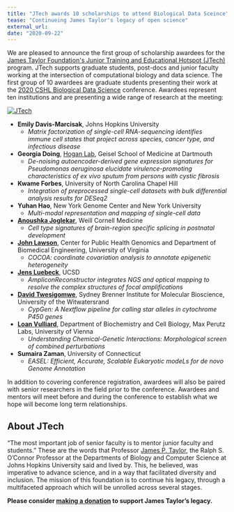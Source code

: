 ```yaml
---
title: "JTech awards 10 scholarships to attend Biological Data Sceince"
tease: "Continueing James Taylor's legacy of open science"
external_url:
date: "2020-09-22"
---
```


We are pleased to announce the first group of scholarship awardees for the [James Taylor Foundation's Junior Training and Educational Hotspot (JTech)](https://give.communityfunded.com/o/eberly/i/eberly-college-of-science/s/jtech#CommunityI39hubL9i) program.  JTech supports graduate students, post-docs and junior faculty working at the intersection of computational biology and data science.  The first group of 10 awardees are graduate students presenting their work at the [2020 CSHL Biological Data Science](https://meetings.cshl.edu/meetings.aspx?meet=data&year=20) conference.  Awardees represent ten institutions and are presenting a wide range of research at the meeting:

[<img class="float-right" style="max-width: 14rem" src="/src/jxtx/jtech-logo-with-text-500.png" alt="JTech" />](https://give.communityfunded.com/o/eberly/i/eberly-college-of-science/s/jtech#CommunityI39hubL9i)

* **Emily Davis-Marcisak**, Johns Hopkins University
  * *Matrix factorization of single-cell RNA-sequencing identifies immune cell states that project across species, cancer type, and infectious disease*
* **Georgia Doing**, [Hogan Lab](https://sites.dartmouth.edu/hoganlab/), Geisel School of Medicine at Dartmouth
  * *De-noising autoencoder-derived gene expression signatures for *Pseudomonas aeruginosa* elucidate virulence-promoting characteristics of *ex vivo* sputum from persons with cystic fibrosis*
* **Kwame Forbes**, University of North Carolina Chapel Hill
  * *Integration of preprocessed single-cell datasets with bulk differential analysis results for DESeq2*
* **Yuhan Hao**, New York Genome Center and New York University
  * *Multi-modal representation and mapping of single-cell data*
* **[Anoushka Joglekar](https://twitter.com/noush_joglekar)**, Weill Cornell Medicine
  * *Cell type signatures of brain-region specific splicing in postnatal development*
* **[John Lawson](https://j-lawson.github.io/)**, Center for Public Health Genomics and Department of Biomedical Engineering, University of Virginia
  * *COCOA: coordinate covariation analysis to annotate epigenetic heterogeneity*
* **[Jens Luebeck](https://jluebeck.github.io/)**, UCSD
  * *AmpliconReconstructor integrates NGS and optical mapping to resolve the complex structures of focal amplifications*
* **[David Twesigomwe](https://about.me/twesidave)**, Sydney Brenner Institute for Molecular Bioscience, University of the Witwatersrand
  * *CypGen: A Nextflow pipeline for calling star alleles in cytochrome P450 genes*
* **[Loan Vulliard](http://vulliard.loan/)**, Department of Biochemistry and Cell Biology, Max Perutz Labs, University of Vienna
  * *Understanding Chemical-Genetic Interactions: Morphological screen of combined perturbations*
* **Sumaira Zaman**, University of Connecticut
  * *EASEL: Efficient, Accurate, Scalable Eukaryotic modeLs for de novo Genome Annotation*

In addition to covering conference registration, awardees will also be paired with senior researchers in the field prior to the conference.  Awardees and mentors will meet before and during the conference to establish what we hope will become long term relationships.

## About JTech

“The most important job of senior faculty is to mentor junior faculty and students.” These are the words that Professor [James P. Taylor](/src/jxtx/index.md), the Ralph S. O’Connor Professor at the Departments of Biology and Computer Science at Johns Hopkins University said and lived by. This, he believed, was imperative to advance science, and in a way that facilitated diversity and inclusion. The mission of this foundation is to continue his legacy, through a multifaceted approach which will be unrolled across several stages.

**Please consider [making a donation](https://give.communityfunded.com/o/eberly/i/eberly-college-of-science/s/jtech#CommunityI39hubL9i) to support James Taylor’s legacy.**
